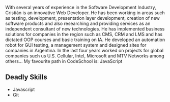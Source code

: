 With several years of experience in the Software Development Industry, Cristián is an innovative Web Developer. He has been working in areas such as testing, development, presentation layer development, creation of new software products and also researching and providing services as an independent consultant of new technologies. He has implemented business solutions for companies in the region such as CMS, CRM and LMS and has dictated OOP courses and basic training on IA. He developed an automation robot for GUI testing, a management system and designed sites for companies in Argentina. In the last four years worked on projects for global companies such us U.S. Cellular, Intel, Microsoft and MTV Networks among others...
My favourite path in CodeSchool is: JavaScript

## Deadly Skills
* Javascript
* Git
